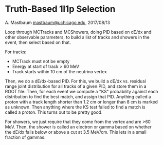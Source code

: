 Truth-Based 1l1p Selection
==========================
A. Mastbaum <mastbaum@uchicago.edu>, 2017/08/13

Loop through MCTracks and MCShowers, doing PID based on dE/dx and other
observable parameters, to build a list of tracks and showers in the event,
then select based on that.

For tracks:
* MCTrack must not be empty
* Energy at start of track > 60 MeV
* Track starts within 10 cm of the neutrino vertex

Then, we do a dE/dx-based PID. For this, we build a dE/dx vs. residual range
joint distribution for all tracks of a given PID, and store them in a ROOT
file. Then, for each event we compute a "KS" probability against each
distribution to find the best match, and assign that PID. Anything called a
proton with a track length shorter than 1.2 cm or longer than 8 cm is marked
as unknown. Then anything where the KS test failed to find a match is called
a proton. This turns out to be pretty good.

For showers, we just require that they come from the vertex and are >60 MeV.
Then, the shower is called an electron or gamma based on whether the dE/dx
falls below or above a cut at 3.5 MeV/cm. This lets in a small fraction of
gammas.

